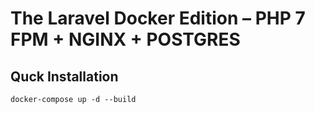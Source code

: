 # The Laravel Docker Edition – PHP 7 FPM + NGINX + POSTGRES

## Quck Installation

    docker-compose up -d --build

